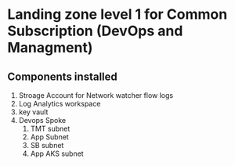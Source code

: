 # Landing zone level 1 for Common Subscription (DevOps and Managment)
## Components installed
1. Stroage Account for Network watcher flow logs
2. Log Analytics workspace
3. key vault
4. Devops Spoke 
   1. TMT subnet
   2. App Subnet
   3. SB subnet
   4. App AKS subnet
